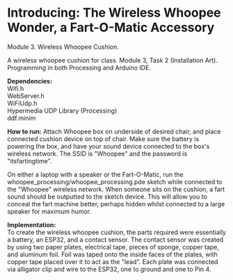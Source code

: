 # Introducing: The Wireless Whoopee Wonder, a Fart-O-Matic Accessory
Module 3. Wireless Whoopee Cushion.

A wireless whoopee cushion for class. Module 3, Task 2 (Installation Art).  
Programming in both Processing and Arduino IDE.  

**Dependencies:**  
Wifi.h  
WebServer.h  
WiFiUdp.h  
Hypermedia UDP Library (Processing)  
ddf.minim  

**How to run:**
Attach Whoopee box on underside of desired chair, and place connected cushion device on top of chair. Make sure the battery is powering the box, and have your sound device connected to the box's wireless network. The SSID is "Whoopee" and the password is "itsfartingtime".

On either a laptop with a speaker or the Fart-O-Matic, run the whoopee_processing/whoopee_processing.pde sketch while connected to the "Whoopee" wireless network. When someone sits on the cushion, a fart sound should be outputted to the sketch device. This will allow you to conceal the fart machine better, perhaps hidden whilst connected to a large speaker for maximum humor.
  
**Implementation:**  
To create the wireless whoopee cushion, the parts required were essentially a battery, an ESP32, and a contact sensor. The contact sensor was created by using two paper plates, electrical tape, pieces of sponge, copper tape, and aluminum foil. Foil was taped onto the inside faces of the plates, with copper tape placed over it to act as the "lead". Each plate was connected via alligator clip and wire to the ESP32, one to ground and one to Pin 4. 